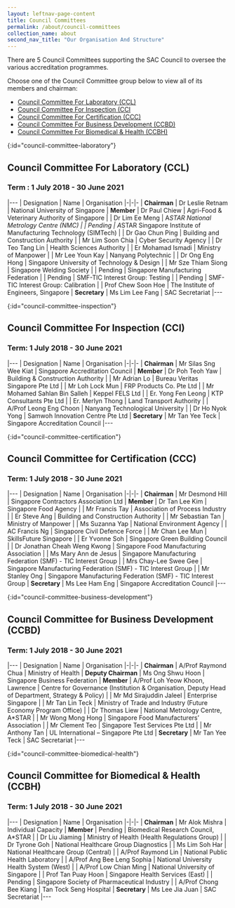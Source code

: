 ```yaml
---
layout: leftnav-page-content
title: Council Committees
permalink: /about/council-committees
collection_name: about
second_nav_title: "Our Organisation And Structure"
---
```

There are 5 Council Committees supporting the SAC Council to oversee the various accreditation programmes.

Choose one of the Council Committee group below to view all of its members and chairman:

* [Council Committee For Laboratory (CCL)](#council-committee-laboratory)
* [Council Committee For Inspection (CCI](#council-committee-inspection)
* [Council Committee For Certification (CCC)](#council-committee-certification)
* [Council Committee For Business Development (CCBD)](#council-committee-business-development)
* [Council Committee For Biomedical & Health (CCBH)](#council-committee-biomedical-health)


[](){:id="council-committee-laboratory"}
## Council Committee For Laboratory (CCL)
### Term : 1 July 2018 - 30 June 2021

|---
| Designation | Name | Organisation
|-|-|-
| **Chairman** | Dr Leslie Retnam | National University of Singapore
| **Member** | Dr Paul Chiew | Agri-Food & Veterinary Authority of Singapore
| | Dr Lim Ee Meng | A*STAR National Metrology Centre (NMC)
| | Pending | A*STAR Singapore Institute of Manufacturing Technology (SIMTech)
| | Dr Gao Chun Ping | Building and Construction Authority
| | Mr Lim Soon Chia | Cyber Security Agency
| | Dr Teo Tang Lin | Health Sciences Authority
| | Er Mohamad Ismadi | Ministry of Manpower
| | Mr Lee Youn Kay | Nanyang Polytechnic
| | Dr Ong Eng Hong | Singapore University of Technology & Design
| | Mr Sze Thiam Siong | Singapore Welding Society 
| | Pending | Singapore Manufacturing Federation
| | Pending | SMF-TIC Interest Group: Testing
| | Pending | SMF-TIC Interest Group: Calibration
| | Prof Chew Soon Hoe | The Institute of Engineers, Singapore 
| **Secretary** | Ms Lim Lee Fang | SAC Secretariat
|---

[](){:id="council-committee-inspection"}
## Council Committee For Inspection (CCI)
### Term: 1 July 2018 - 30 June 2021

|---
| Designation | Name | Organisation
|-|-|-
| **Chairman** | Mr Silas Sng Wee Kiat | Singapore Accreditation Council
| **Member** | Dr Poh Teoh Yaw | Building & Construction Authority
| | Mr Adrian Lo | Bureau Veritas Singapore Pte Ltd
| | Mr Loh Lock Mun | FRP Products Co. Pte Ltd
| | Mr Mohamed Sahlan Bin Salleh | Keppel FELS Ltd
| | Er. Yong Fen Leong | KTP Consultants Pte Ltd
| | Er. Merlyn Thong | Land Transport Authority
| | A/Prof Leong Eng Choon | Nanyang Technological University
| | Dr Ho Nyok Yong | Samwoh Innovation Centre Pte Ltd
| **Secretary** | Mr Tan Yee Teck | Singapore Accreditation Council
|---

[](){:id="council-committee-certification"}
## Council Committee for Certification (CCC)
### Term: 1 July 2018 - 30 June 2021

|---
| Designation | Name | Organisation
|-|-|-
| **Chairman** | Mr Desmond Hill | Singapore Contractors Association Ltd
| **Member** | Dr Tan Lee Kim | Singapore Food Agency
| | Mr Francis Tay | Association of Process Industry
| | Er Steve Ang | Building and Construction Authority
| | Mr Sebastian Tan | Ministry of Manpower
| | Ms Suzanna Yap | National Environment Agency
| | AC Francis Ng | Singapore Civil Defence Force
| | Mr Chan Lee Mun | SkillsFuture Singapore 
| | Er Yvonne Soh | Singapore Green Building Council
| | Dr Jonathan Cheah Weng Kwong | Singapore Food Manufacturing Association
| | Ms Mary Ann de Jesus | Singapore Manufacturing Federation (SMF) - TIC Interest Group
| | Mrs Chay-Lee Swee Gee | Singapore Manufacturing Federation (SMF) - TIC Interest Group
| | Mr Stanley Ong | Singapore Manufacturing Federation (SMF) - TIC Interest Group
| **Secretary** | Ms Lee Ham Eng | Singapore Accreditation Council
|---

[](){:id="council-committee-business-development"}
## Council Committee for Business Development (CCBD)
### Term: 1 July 2018 - 30 June 2021

|---
| Designation | Name | Organisation
|-|-|-
| **Chairman** | A/Prof Raymond Chua | Ministry of Health
| **Deputy Chairman** | Ms Ong Shwu Hoon | Singapore Business Federation
| **Member** | A/Prof Loh Yeow Khoon, Lawrence | Centre for Governance (Institution & Organisation, Deputy Head of Department, Strategy & Policy)
| | Mr Md Sirajuddin Jaleel | Enterprise Singapore
| | Mr Tan Lin Teck | Ministry of Trade and Industry (Future Economy Program Office)
| | Dr Thomas Liew | National Metrology Centre, A*STAR
| | Mr Wong Mong Hong | Singapore Food Manufacturers’ Association
| | Mr Clement Teo | Singapore Test Services Pte Ltd
| | Mr Anthony Tan | UL International – Singapore Pte Ltd
| **Secretary** | Mr Tan Yee Teck | SAC Secretariat
|---

[](){:id="council-committee-biomedical-health"}
## Council Committee for Biomedical & Health (CCBH)
### Term: 1 July 2018 - 30 June 2021

|---
| Designation | Name | Organisation
|-|-|-
| **Chairman** | Mr Alok Mishra | Individual Capacity
| **Member** | Pending | Biomedical Research Council, A*STAR
| | Dr Liu Jiaming | Ministry of Health (Health Regulations Group)
| | Dr Tyrone Goh | National Healthcare Group Diagnostics
| | Ms Lim Soh Har | National Healthcare Group (Central)
| | A/Prof Raymond Lin | National Public Health Laboratory
| | A/Prof Ang Bee Leng Sophia | National University Health System (West)
| | A/Prof Low Chian Ming | National University of Singapore
| | Prof Tan Puay Hoon | Singapore Health Services (East)
| | Pending | Singapore Society of Pharmaceutical Industry
| | A/Prof Chong Bee Kiang | Tan Tock Seng Hospital
| **Secretary** | Ms Lee Jia Juan | SAC Secretariat
|---
